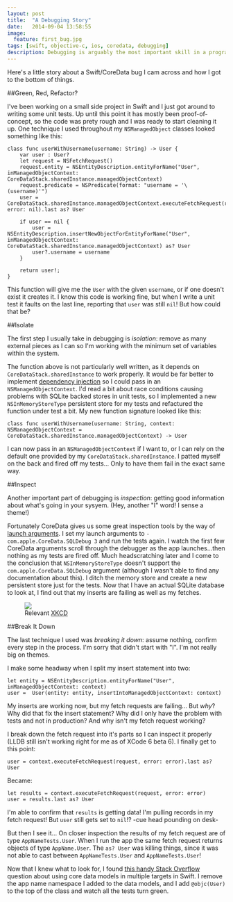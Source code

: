 ```yaml
---
layout: post
title:  "A Debugging Story"
date:   2014-09-04 13:58:55
image:
  feature: first_bug.jpg
tags: [swift, objective-c, ios, coredata, debugging]
description: Debugging is arguably the most important skill in a programmers toolkit, yet it's almost never talked about in technical interviews, and it barely gets a mention in most computer science programs.
---
```


Here's a little story about a Swift/CoreData bug I cam across and how I got to the bottom of things.

##Green, Red, Refactor?

I've been working on a small side project in Swift and I just got around to writing some unit tests. Up until this point it has mostly been proof-of-concept, so the code was prety rough and I was ready to start cleaning it up. One technique I used throughout my `NSManagedObject` classes looked something like this:

	class func userWithUsername(username: String) -> User {
		var user : User?
		let request = NSFetchRequest()
		request.entity = NSEntityDescription.entityForName("User", inManagedObjectContext: CoreDataStack.sharedInstance.managedObjectContext)
		request.predicate = NSPredicate(format: "username = '\(username)'")
		user = CoreDataStack.sharedInstance.managedObjectContext.executeFetchRequest(request, error: nil).last as? User

		if user == nil {
			user =  NSEntityDescription.insertNewObjectForEntityForName("User", inManagedObjectContext: CoreDataStack.sharedInstance.managedObjectContext) as? User
			user?.username = username
		}

		return user!;
	}


This function will give me the `User` with the given `username`, or if one doesn't exist it creates it. I know this code is working fine, but when I write a unit test it faults on the last line, reporting that `user` was still `nil`! But how could that be?

##Isolate

The first step I usually take in debugging is *isolation*: remove as many external pieces as I can so I'm working with the minimum set of variables within the system.

The function above is not particularly well written, as it depends on `CoreDataStack.sharedInstance` to work properly. It would be far better to implement [dependency injection](http://en.wikipedia.org/wiki/Dependency_injection) so I could pass in an `NSManagedObjectContext`. I'd read a bit about race conditions causing problems with SQLite backed stores in unit tests, so I implemented a new `NSInMemoryStoreType` persistent store for my tests and refactured the function under test a bit. My new function signature looked like this:

	class func userWithUsername(username: String, context: NSManagedObjectContext = CoreDataStack.sharedInstance.managedObjectContext) -> User

I can now pass in an `NSManagedObjectContext` if I want to, or I can rely on the default one provided by my `CoreDataStack.sharedInstance`. I patted myself on the back and fired off my tests... Only to have them fail in the exact same way.

##Inspect

Another important part of debugging is *inspection*: getting good information about what's going in your sysyem. (Hey, another "I" word! I sense a theme!)

Fortunately CoreData gives us some great inspection tools by the way of [launch arguments](http://nshipster.com/launch-arguments-and-environment-variables/). I set my launch arguments to `-com.apple.CoreData.SQLDebug 3` and run the tests again. I watch the first few CoreData arguments scroll through the debugger as the app launches...then nothing as my tests are fired off. Much headscratching later and I come to the conclusion that `NSInMemoryStoreType` doesn't support the `com.apple.CoreData.SQLDebug` argument (although I wasn't able to find any documentation about this). I ditch the memory store and create a new persistent store just for the tests. Now that I have an actual SQLite database to look at, I find out that my inserts are failing as well as my fetches.

<figure>
	<img src="{{ site.url }}/images/debugger.png">
	<figcaption>Relevant <a href="http://xkcd.com/1163/">XKCD</a></figcaption>
</figure>

##Break It Down

The last technique I used was *breaking it down*: assume nothing, confirm every step in the process. I'm sorry that didn't start with "I". I'm not really big on themes.

I make some headway when I split my insert statement into two:

	let entity = NSEntityDescription.entityForName("User", inManagedObjectContext: context)
	user =  User(entity: entity, insertIntoManagedObjectContext: context)

My inserts are working now, but my fetch requests are failing... But *why*? Why did that fix the insert statement? Why did I only have the problem with tests and not in production? And why isn't my fetch request working?

I break down the fetch request into it's parts so I can inspect it properly (LLDB still isn't working right for me as of XCode 6 beta 6). I finally get to this point:

	user = context.executeFetchRequest(request, error: error).last as? User
	
Became:

	let results = context.executeFetchRequest(request, error: error)
	user = results.last as? User
	
I'm able to confirm that `results` is getting data! I'm pulling records in my fetch request! But `user` still gets set to `nil`!? -cue head pounding on desk-

But then I see it... On closer inspection the results of my fetch request are of type `AppNameTests.User`. When I run the app the same fetch request returns objects of type `AppName.User`. The `as? User` was killing things, since it was not able to cast between `AppNameTests.User` and `AppNameTests.User`!

Now that I knew what to look for, I found [this handy Stack Overflow](http://stackoverflow.com/questions/25242173/i-cant-use-my-core-data-model-in-two-targets-in-a-swift-project) question about using core data models in multiple targets in Swift. I remove the app name namespace I added to the data models, and I add `@objc(User)` to the top of the class and watch all the tests turn green.


